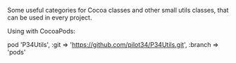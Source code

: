 Some useful categories for Cocoa classes and other small utils classes, that can be used in every project.

Using with CocoaPods:

pod 'P34Utils', :git => 'https://github.com/pilot34/P34Utils.git', :branch => 'pods'